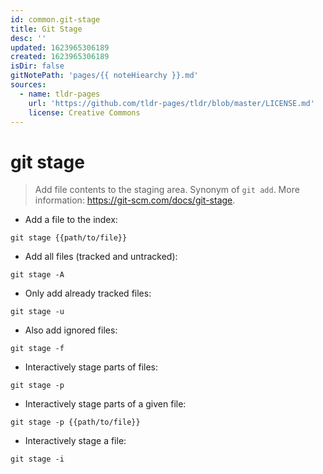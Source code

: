 ```yaml
---
id: common.git-stage
title: Git Stage
desc: ''
updated: 1623965306189
created: 1623965306189
isDir: false
gitNotePath: 'pages/{{ noteHiearchy }}.md'
sources:
  - name: tldr-pages
    url: 'https://github.com/tldr-pages/tldr/blob/master/LICENSE.md'
    license: Creative Commons
---
```

# git stage

> Add file contents to the staging area.
> Synonym of `git add`.
> More information: <https://git-scm.com/docs/git-stage>.

- Add a file to the index:

`git stage {{path/to/file}}`

- Add all files (tracked and untracked):

`git stage -A`

- Only add already tracked files:

`git stage -u`

- Also add ignored files:

`git stage -f`

- Interactively stage parts of files:

`git stage -p`

- Interactively stage parts of a given file:

`git stage -p {{path/to/file}}`

- Interactively stage a file:

`git stage -i`

